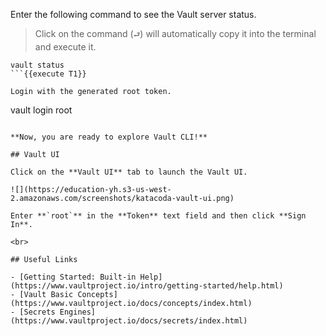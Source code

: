 Enter the following command to see the Vault server status.  

> Click on the command (`⮐`) will automatically copy it into the terminal and execute it.

```
vault status
```{{execute T1}}

Login with the generated root token.

```
vault login root
```{{execute T1}}

**Now, you are ready to explore Vault CLI!**

## Vault UI

Click on the **Vault UI** tab to launch the Vault UI.

![](https://education-yh.s3-us-west-2.amazonaws.com/screenshots/katacoda-vault-ui.png)

Enter **`root`** in the **Token** text field and then click **Sign In**. 

<br>

## Useful Links

- [Getting Started: Built-in Help](https://www.vaultproject.io/intro/getting-started/help.html)
- [Vault Basic Concepts](https://www.vaultproject.io/docs/concepts/index.html)
- [Secrets Engines](https://www.vaultproject.io/docs/secrets/index.html)
